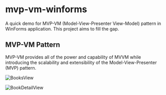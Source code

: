 # mvp-vm-winforms
 
A quick demo for MVP-VM (Model-View-Presenter View-Model) pattern in WinForms application. This project aims to fill the gap.

## MVP-VM Pattern

MVP-VM provides all of the power and capability of MVVM while introducing the scalability and extensibility of the Model-View-Presenter (MVP) pattern.

![BooksView](https://github.com/theilgazcode/mvp-vm-winforms/blob/master/Project/resources/1.PNG?raw=true)

![BookDetailView](https://github.com/theilgazcode/mvp-vm-winforms/blob/master/Project/resources/2.PNG?raw=true)